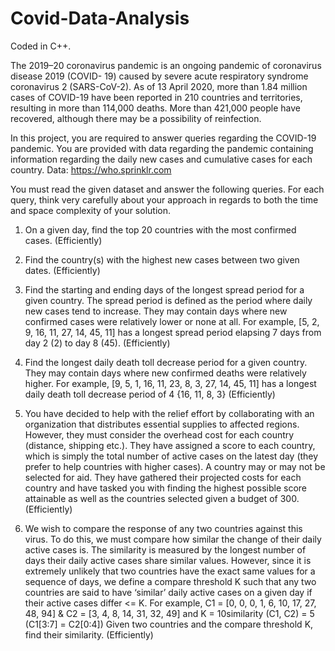 # Covid-Data-Analysis

Coded in C++.

The 2019–20 coronavirus pandemic is an ongoing pandemic of coronavirus disease 2019 (COVID-
19) caused by severe acute respiratory syndrome coronavirus 2 (SARS-CoV-2). As of 13 April
2020, more than 1.84 million cases of COVID-19 have been reported in 210 countries and territories,
resulting in more than 114,000 deaths. More than 421,000 people have recovered, although there
may be a possibility of reinfection.

In this project, you are required to answer queries regarding the COVID-19 pandemic. You are
provided with data regarding the pandemic containing information regarding the daily new cases
and cumulative cases for each country.
Data: https://who.sprinklr.com

You must read the given dataset and answer the following queries. For each query, think very
carefully about your approach in regards to both the time and space complexity of your solution.

1) On a given day, find the top 20 countries with the most confirmed cases. (Efficiently)

2) Find the country(s) with the highest new cases between two given dates. (Efficiently)

3) Find the starting and ending days of the longest spread period for a given country. The spread
period is defined as the period where daily new cases tend to increase. They may contain days
where new confirmed cases were relatively lower or none at all.
For example, [5, 2, 9, 16, 11, 27, 14, 45, 11] has a longest spread period elapsing 7 days from
day 2 (2) to day 8 (45). (Efficiently)

4) Find the longest daily death toll decrease period for a given country. They may contain days
where new confirmed deaths were relatively higher.
For example, [9, 5, 1, 16, 11, 23, 8, 3, 27, 14, 45, 11] has a longest daily death toll decrease
period of 4 {16, 11, 8, 3} (Efficiently)

5) You have decided to help with the relief effort by collaborating with an organization that
distributes essential supplies to affected regions. However, they must consider the overhead
cost for each country (distance, shipping etc.). They have assigned a score to each country,
which is simply the total number of active cases on the latest day (they prefer to help
countries with higher cases). A country may or may not be selected for aid. They have
gathered their projected costs for each country and have tasked you with finding the highest
possible score attainable as well as the countries selected given a budget of 300. (Efficiently)

6) We wish to compare the response of any two countries against this virus. To do this, we must
compare how similar the change of their daily active cases is. The similarity is measured by
the longest number of days their daily active cases share similar values. However, since it is
extremely unlikely that two countries have the exact same values for a sequence of days, we
define a compare threshold K such that any two countries are said to have ‘similar’ daily
active cases on a given day if their active cases differ <= K.
For example, C1 = [0, 0, 0, 1, 6, 10, 17, 27, 48, 94] & C2 = [3, 4, 8, 14, 31, 32, 49] and K = 10similarity (C1, C2) = 5 (C1[3:7] = C2[0:4])
Given two countries and the compare threshold K, find their similarity. (Efficiently)
